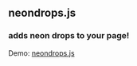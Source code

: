 ## neondrops.js

### adds neon drops to your page!

Demo: [neondrops.js](https://cdn.rawgit.com/Rhendz/neondrops.js/5b66011a/demo/index.html)

